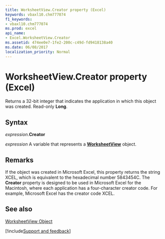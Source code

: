 ```yaml
---
title: WorksheetView.Creator property (Excel)
keywords: vbaxl10.chm777074
f1_keywords:
- vbaxl10.chm777074
ms.prod: excel
api_name:
- Excel.WorksheetView.Creator
ms.assetid: 474ee0e7-1fe2-200c-c49d-fd9418138a40
ms.date: 06/08/2017
localization_priority: Normal
---
```



# WorksheetView.Creator property (Excel)

Returns a 32-bit integer that indicates the application in which this object was created. Read-only  **Long**.


## Syntax

_expression_.**Creator**

_expression_ A variable that represents a **[WorksheetView](Excel.WorksheetView.md)** object.


## Remarks

If the object was created in Microsoft Excel, this property returns the string XCEL, which is equivalent to the hexadecimal number 5843454C. The  **Creator** property is designed to be used in Microsoft Excel for the Macintosh, where each application has a four-character creator code. For example, Microsoft Excel has the creator code XCEL.


## See also


[WorksheetView Object](Excel.WorksheetView.md)

[!include[Support and feedback](~/includes/feedback-boilerplate.md)]